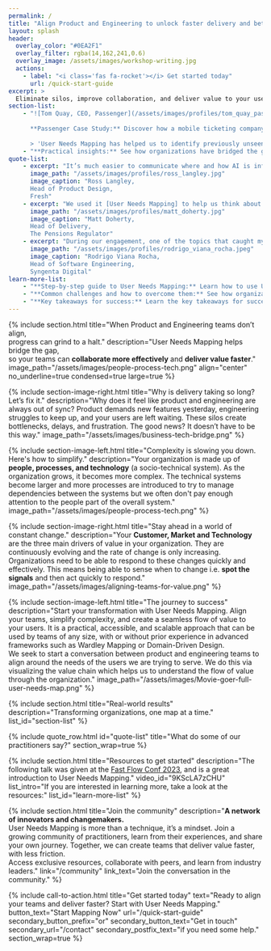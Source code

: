 ```yaml
---
permalink: /
title: "Align Product and Engineering to unlock faster delivery and better results."
layout: splash
header: 
  overlay_color: "#0EA2F1"
  overlay_filter: rgba(14,162,241,0.6)
  overlay_image: /assets/images/workshop-writing.jpg
  actions: 
    - label: "<i class='fas fa-rocket'></i> Get started today"
      url: /quick-start-guide
excerpt: > 
  Eliminate silos, improve collaboration, and deliver value to your users faster.
section-list:
    - "![Tom Quay, CEO, Passenger](/assets/images/profiles/tom_quay_passenger.jpeg){: .align-right .author-avatar }
  
      **Passenger Case Study:** Discover how a mobile ticketing company used User Needs Mapping to disccover value streams and align their teams for optimal delivery. [Read the story.](/articles/2025-01-02-unm04-case-study-passenger/)  
    
      > 'User Needs Mapping has helped us to identify previously unseen ways of organizing our teams and was a valuable part of applying Team Topologies at Passenger' Tom Quay, CEO, Passenger"
    - "**Practical insights:** See how organizations have bridged the gap between complexity and clarity with this technique."  
quote-list:
    - excerpt: "It’s much easier to communicate where and how AI is influencing a user or customer need with UNM than customer journey maps or service blueprints."  
      image_path: "/assets/images/profiles/ross_langley.jpg"
      image_caption: "Ross Langley,  
      Head of Product Design,  
      Fresh"
    - excerpt: "We used it [User Needs Mapping] to help us think about the service and platforms we needed to support Developers to do their work."  
      image_path: "/assets/images/profiles/matt_doherty.jpg"
      image_caption: "Matt Doherty,  
      Head of Delivery,  
      The Pensions Regulator"
    - excerpt: "During our engagement, one of the topics that caught my attention the most was User Needs Mapping, which helped us reconsider how internal services are provided"
      image_path: "/assets/images/profiles/rodrigo_viana_rocha.jpeg"
      image_caption: "Rodrigo Viana Rocha,  
      Head of Software Engineering,  
      Syngenta Digital"
learn-more-list:
    - "**Step-by-step guide to User Needs Mapping:** Learn how to use User Needs Mapping to align your teams around the needs of your users. [Read the guide.](/docs/introduction-to-user-needs-mapping/)"
    - "**Common challenges and how to overcome them:** See how organizations have overcome common challenges with User Needs Mapping. [Read the article.](/docs/challenges/)"
    - "**Key takeaways for success:** Learn the key takeaways for success with User Needs Mapping. [Read the article.](/articles/2025-01-02-unm07-key-takeaways-user-needs-mapping/)"
---
```


{% include section.html
    title="When Product and Engineering teams don’t align,  
    progress can grind to a halt."
    description="User Needs Mapping helps bridge the gap,  
    so your teams can **collaborate more effectively** and **deliver value faster**."
    image_path="/assets/images/people-process-tech.png"
    align="center"
    no_underline=true
    condensed=true
    large=true
%}

{% include section-image-right.html
    title="Why is delivery taking so long? Let’s fix it."
    description="Why does it feel like product and engineering are always out of sync? Product demands new features yesterday, engineering struggles to keep up, and your users are left waiting. These silos create bottlenecks, delays, and frustration. The good news? It doesn’t have to be this way."
    image_path="/assets/images/business-tech-bridge.png"
%}

{% include section-image-left.html
    title="Complexity is slowing you down. Here's how to simplify."
    description="Your organization is made up of **people, processes, and technology** (a socio-technical system). As the organization grows, it becomes more complex. The technical systems become larger and more processes are introduced to try to manage dependencies between the systems but we often don't pay enough attention to the people part of the overall system."
    image_path="/assets/images/people-process-tech.png"
%}

{% include section-image-right.html
    title="Stay ahead in a world of constant change."
    description="Your **Customer, Market and Technology** are the three main drivers of value in your organization. They are continuously evolving and the rate of change is only increasing. Organizations need to be able to respond to these changes quickly and effectively. This means being able to sense when to change i.e. **spot the signals** and then act quickly to respond."
    image_path="/assets/images/aligning-teams-for-value.png"
%}

{% include section-image-left.html
    title="The journey to success"
    description="Start your transformation with User Needs Mapping. Align your teams, simplify complexity, and create a seamless flow of value to your users. It is a practical, accessible, and scalable approach that can be used by teams of any size, with or without prior experience in advanced frameworks such as Wardley Mapping or Domain-Driven Design.  
    We seek to start a conversation between product and engineering teams to align around the needs of the users we are trying to serve. We do this via visualizing the value chain which helps us to understand the flow of value through the organization."
    image_path="/assets/images/Movie-goer-full-user-needs-map.png"
%}

{% include section.html
    title="Real-world results"
    description="Transforming organizations, one map at a time."
    list_id="section-list"
%}

{% include quote_row.html id="quote-list" title="What do some of our practitioners say?" section_wrap=true %}

{% include section.html
    title="Resources to get started"
    description="The following talk was given at the [Fast Flow Conf 2023](https://fastflowconf.com/), and is a great introduction to User Needs Mapping."
    video_id="9KScLA7zCHU"
    list_intro="If you are interested in learning more, take a look at the resources:"
    list_id="learn-more-list"
%}

{% include section.html
    title="Join the community"
    description="**A network of innovators and changemakers.**  
    User Needs Mapping is more than a technique, it’s a mindset. Join a growing community of practitioners, learn from their experiences, and share your own journey. Together, we can create teams that deliver value faster, with less friction.  
    Access exclusive resources, collaborate with peers, and learn from industry leaders."
    link="/community"
    link_text="Join the conversation in the community."
%}

{% include call-to-action.html
    title="Get started today"
    text="Ready to align your teams and deliver faster? Start with User Needs Mapping."
    button_text="Start Mapping Now"
    url="/quick-start-guide"
    secondary_button_prefix="or"
    secondary_button_text="Get in touch"
    secondary_url="/contact"
    secondary_postfix_text="if you need some help."
    section_wrap=true
  %}
